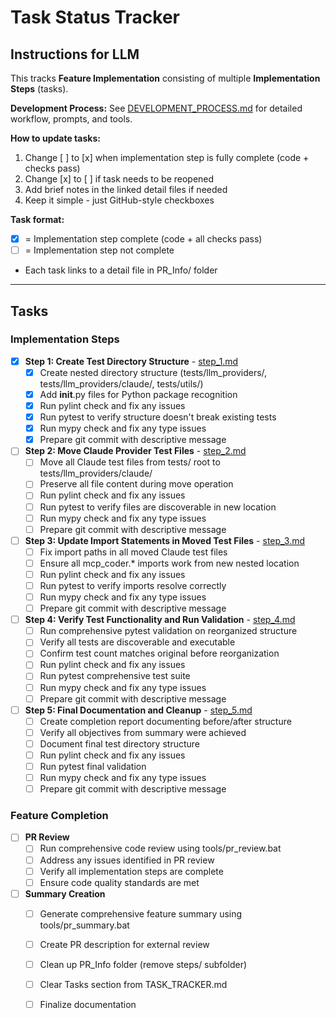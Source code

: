 # Task Status Tracker

## Instructions for LLM

This tracks **Feature Implementation** consisting of multiple **Implementation Steps** (tasks).

**Development Process:** See [DEVELOPMENT_PROCESS.md](./DEVELOPMENT_PROCESS.md) for detailed workflow, prompts, and tools.

**How to update tasks:**
1. Change [ ] to [x] when implementation step is fully complete (code + checks pass)
2. Change [x] to [ ] if task needs to be reopened
3. Add brief notes in the linked detail files if needed
4. Keep it simple - just GitHub-style checkboxes

**Task format:**
- [x] = Implementation step complete (code + all checks pass)
- [ ] = Implementation step not complete
- Each task links to a detail file in PR_Info/ folder

---

## Tasks

### Implementation Steps

- [x] **Step 1: Create Test Directory Structure** - [step_1.md](./steps/step_1.md)
  - [x] Create nested directory structure (tests/llm_providers/, tests/llm_providers/claude/, tests/utils/)
  - [x] Add __init__.py files for Python package recognition
  - [x] Run pylint check and fix any issues
  - [x] Run pytest to verify structure doesn't break existing tests
  - [x] Run mypy check and fix any type issues
  - [x] Prepare git commit with descriptive message

- [ ] **Step 2: Move Claude Provider Test Files** - [step_2.md](./steps/step_2.md)
  - [ ] Move all Claude test files from tests/ root to tests/llm_providers/claude/
  - [ ] Preserve all file content during move operation
  - [ ] Run pylint check and fix any issues
  - [ ] Run pytest to verify files are discoverable in new location
  - [ ] Run mypy check and fix any type issues
  - [ ] Prepare git commit with descriptive message

- [ ] **Step 3: Update Import Statements in Moved Test Files** - [step_3.md](./steps/step_3.md)
  - [ ] Fix import paths in all moved Claude test files
  - [ ] Ensure all mcp_coder.* imports work from new nested location
  - [ ] Run pylint check and fix any issues
  - [ ] Run pytest to verify imports resolve correctly
  - [ ] Run mypy check and fix any type issues
  - [ ] Prepare git commit with descriptive message

- [ ] **Step 4: Verify Test Functionality and Run Validation** - [step_4.md](./steps/step_4.md)
  - [ ] Run comprehensive pytest validation on reorganized structure
  - [ ] Verify all tests are discoverable and executable
  - [ ] Confirm test count matches original before reorganization
  - [ ] Run pylint check and fix any issues
  - [ ] Run pytest comprehensive test suite
  - [ ] Run mypy check and fix any type issues
  - [ ] Prepare git commit with descriptive message

- [ ] **Step 5: Final Documentation and Cleanup** - [step_5.md](./steps/step_5.md)
  - [ ] Create completion report documenting before/after structure
  - [ ] Verify all objectives from summary were achieved
  - [ ] Document final test directory structure
  - [ ] Run pylint check and fix any issues
  - [ ] Run pytest final validation
  - [ ] Run mypy check and fix any type issues
  - [ ] Prepare git commit with descriptive message

### Feature Completion

- [ ] **PR Review**
  - [ ] Run comprehensive code review using tools/pr_review.bat
  - [ ] Address any issues identified in PR review
  - [ ] Verify all implementation steps are complete
  - [ ] Ensure code quality standards are met

- [ ] **Summary Creation**
  - [ ] Generate comprehensive feature summary using tools/pr_summary.bat
  - [ ] Create PR description for external review
  - [ ] Clean up PR_Info folder (remove steps/ subfolder)
  - [ ] Clear Tasks section from TASK_TRACKER.md
  - [ ] Finalize documentation


